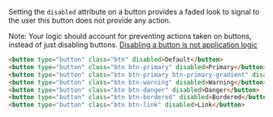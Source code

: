 Setting the `disabled` attribute on a button provides a faded look to signal to the user this button does not provide any action.

Note: Your logic should account for preventing actions taken on buttons, instead of just disabling buttons. [Disabling a button is not application logic](https://dev.to/davidkpiano/no-disabling-a-button-is-not-app-logic-598i)

```html
<button type="button" class="btn" disabled>Default</button>
<button type="button" class="btn btn-primary" disabled>Primary</button>
<button type="button" class="btn btn-primary btn-primary-gradient" disabled>Primary Gradient</button>
<button type="button" class="btn btn-warning" disabled>Warning</button>
<button type="button" class="btn btn-danger" disabled>Danger</button>
<button type="button" class="btn btn-bordered" disabled>Bordered</button>
<button type="button" class="btn btn-link" disabled>Link</button>
```
